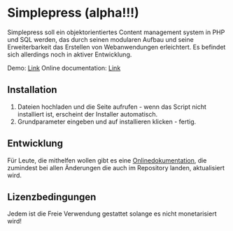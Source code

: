 Simplepress (alpha!!!)
===========================================

Simplepress soll ein objektorientiertes Content management system in PHP und SQL werden, das durch seinen modularen Aufbau und seine Erweiterbarkeit das Erstellen von Webanwendungen erleichtert. Es befindet sich allerdings noch in aktiver Entwicklung.

Demo: [Link](https://simplepress.ml)
Online documentation: [Link](https://dev.simplepress.ml)

Installation
---------------------------

1. Dateien hochladen und die Seite aufrufen - wenn das Script nicht installiert ist, erscheint der Installer automatisch.
2. Grundparameter eingeben und auf installieren klicken - fertig.

Entwicklung
-----------

Für Leute, die mithelfen wollen gibt es eine [Onlinedokumentation](http://dev.simplepress.ml), die zumindest bei allen Änderungen die auch im Repository landen, aktualisiert wird.

Lizenzbedingungen
-----------------

Jedem ist die Freie Verwendung gestattet solange es nicht monetarisiert wird!
